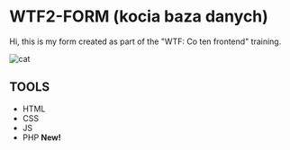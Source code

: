 # WTF2-FORM (kocia baza danych)

Hi, this is my form created as part of the "WTF: Co ten frontend" training. 

![cat](https://mir-s3-cdn-cf.behance.net/project_modules/1400_opt_1/432fcc81165393.5cf84bd42eb63.png "cat")

## TOOLS

- HTML
- CSS
- JS
- PHP **New!**
